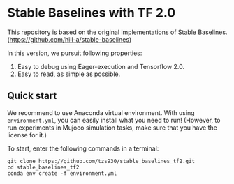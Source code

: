 # Stable Baselines with TF 2.0

This repository is based on the original implementations of Stable Baselines. (https://github.com/hill-a/stable-baselines)

In this version, we pursuit following properties:
1. Easy to debug using Eager-execution and Tensorflow 2.0.
2. Easy to read, as simple as possible.

## Quick start
We recommend to use Anaconda virtual environment. 
With using `environment.yml`, you can easily install what you need to run!
(However, to run experiments in Mujoco simulation tasks, make sure that you have the license for it.)

To start, enter the following commands in a terminal:
```
git clone https://github.com/tzs930/stable_baselines_tf2.git
cd stable_baselines_tf2
conda env create -f environment.yml
```
